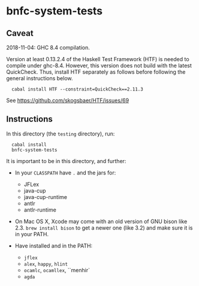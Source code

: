 bnfc-system-tests
=================

Caveat
------

2018-11-04: GHC 8.4 compilation.

Version at least 0.13.2.4 of the Haskell Test Framework (HTF) is
needed to compile under ghc-8.4.  However, this version does not build
with the latest QuickCheck.  Thus, install HTF separately as follows
before following the general instructions below.
```
  cabal install HTF --constraint=QuickCheck==2.11.3
```
See https://github.com/skogsbaer/HTF/issues/69


Instructions
------------

In this directory (the `testing` directory), run:
```
  cabal install
  bnfc-system-tests
```
It is important to be in this directory, and further:

- In your `CLASSPATH` have `.` and the jars for:
  * JFLex
  * java-cup
  * java-cup-runtime
  * antlr
  * antlr-runtime

- On Mac OS X, Xcode may come with an old version of GNU bison like 2.3.
  `brew install bison` to get a newer one (like 3.2) and make sure it is
  in your PATH.

- Have installed and in the PATH:
  * `jflex`
  * `alex`, `happy`, `hlint`
  * `ocamlc`, `ocamllex`, ``menhir`
  * `agda`

